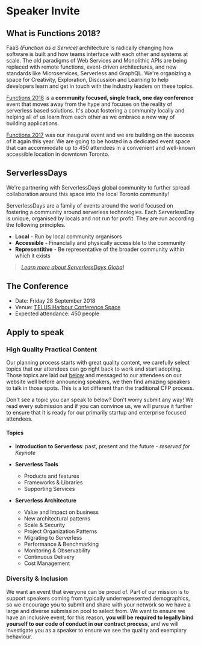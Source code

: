 # Speaker Invite

## What is Functions 2018?

FaaS _(Function as a Service)_ architecture is radically changing how software is built and how teams interface with each other and systems at scale. The old paradigms of Web Services and Monolithic APIs are being replaced with remote functions, event-driven architectures, and new standards like Microservices, Serverless and GraphQL. We're organizing a space for Creativity, Exploration, Discussion and Learning to help developers learn and get in touch with the industry leaders on these topics.

[Functions 2018][2018] is a **community focused, single track, one day conference** event that moves away from the hype and focuses on the reality of serverless based solutions. It's about fostering a community locally and helping all of us learn from each other as we embrace a new way of building applications.

[Functions 2017][2017] was our inaugural event and we are building on the success of it again this year. We are going to be hosted in a dedicated event space that can accommodate up to 450 attendees in a convenient and well-known accessible location in downtown Toronto.

## ServerlessDays

We're partnering with ServerlessDays global community to further spread collaboration around this space into the local Toronto community!

ServerlessDays are a family of events around the world focused on fostering a community around serverless technologies. Each ServerlessDay is unique, organised by locals and not run for profit. They are run according the following principles.

- **Local** - Run by local community organisors
- **Accessible** - Financially and physically accessible to the community
- **Representitive** - Be representative of the broader community within which it exists

> _[Learn more about ServerlessDays Global](https://serverless.zone/goodbye-jeffconf-hello-serverlessdays-9ae26791d3f)_

## The Conference

- Date: Friday 28 September 2018
- Venue: [TELUS Harbour Conference Space](https://goo.gl/maps/gRj2rvySSTT2)
- Expected attendance: 450 people

[2017]: https://functions.events/2017/toronto

[2018]: https://functions.events/2018/toronto

## Apply to speak

### High Quality Practical Content

Our planning process starts with great quality content, we carefully select topics that our attendees can go right back to work and start adopting. Those topics are laid out [below](#topics) and messaged to our attendees on our website well before announcing speakers, we then find amazing speakers to talk in those spots. This is a lot different than the traditional CFP process.

Don't see a topic you can speak to below? Don't worry submit any way! We read every submission and if you can convince us, we will pursue it further to ensure that it is ready for our primarily startup and enterprise focused attendees.

#### Topics

- **Introduction to Serverless**: past, present and the future - _reserved for Keynote_

- **Serverless Tools**
  - Products and features
  - Frameworks & Libraries
  - Supporting Services

- **Serverless Architecture**
  - Value and Impact on business
  - New architectural patterns
  - Scale & Security
  - Project Organization Patterns
  - Migrating to Serverless
  - Performance & Benchmarking
  - Monitoring & Observability
  - Continuous Delivery
  - Cost Management

### Diversity & Inclusion

We want an event that everyone can be proud of. Part of our mission is to support speakers coming from typically underrepresented demographics, so we encourage you to submit and share with your network so we have a large and diverse submission pool to select from. We want to ensure we have an inclusive event, for this reason, **you will be required to legally bind yourself to our code of conduct in our contract process**, and we will investigate you as a speaker to ensure we see the quality and exemplary behaviour.
